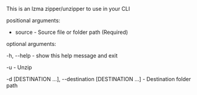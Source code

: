This is an lzma zipper/unzipper to use in your CLI

positional arguments:

  - source - Source file or folder path (Required)

optional arguments:

  -h, --help - show this help message and exit

  -u - Unzip

  -d [DESTINATION ...], --destination [DESTINATION ...] - 
                        Destination folder path
